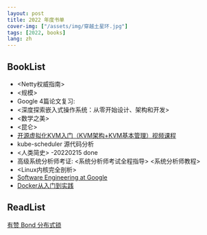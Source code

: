 ```yaml
---
layout: post
title: 2022 年度书单
cover-img: ["/assets/img/穿越土星环.jpg"]
tags: [2022, books]
lang: zh
---
```


BookList
---
- <Netty权威指南>
- <规模>
- Google 4篇论文复习: <GFS> <MapReduce> <BigTable> <Dapper>
- <深度探索嵌入式操作系统：从零开始设计、架构和开发>
- <数学之美>
- <昆仑>
- [开源虚拟化KVM入门（KVM架构+KVM基本管理）视频课程](https://edu.51cto.com/center/course/lesson/index?id=118666)
- kube-scheduler 源代码分析
- <人类简史> -20220215 done
- 高级系统分析师考证: <系统分析师考试全程指导> <系统分析师教程>
- <Linux内核完全剖析>
- [Software Engineering at Google](https://abseil.io/resources/swe_at_google.2.pdf)
- [Docker从入门到实践](https://yeasy.gitbook.io/docker_practice/underly/arch)


ReadList
--- 
[有赞 Bond 分布式锁](https://cloud.tencent.com/developer/article/1587433)